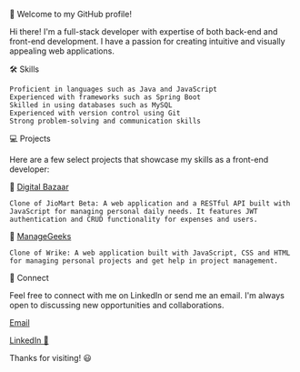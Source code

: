 
<!---
sahu-neha/sahu-neha is a ✨ special ✨ repository because its `README.md` (this file) appears on your GitHub profile.
You can click the Preview link to take a look at your changes.
--->

:rocket: Welcome to my GitHub profile!

Hi there! I'm a full-stack developer with expertise of both back-end and front-end development. I have a passion for creating intuitive and visually appealing web applications.

:hammer_and_wrench: Skills

    Proficient in languages such as Java and JavaScript
    Experienced with frameworks such as Spring Boot 
    Skilled in using databases such as MySQL
    Experienced with version control using Git
    Strong problem-solving and communication skills

:computer: Projects

Here are a few select projects that showcase my skills as a front-end developer:

:electric_plug: [Digital Bazaar](https://digital-bazaar.netlify.app/)

    Clone of JioMart Beta: A web application and a RESTful API built with JavaScript for managing personal daily needs. It features JWT authentication and CRUD functionality for expenses and users.

:page_with_curl: [ManageGeeks](https://heartfelt-belekoy-7286f4.netlify.app/)

    Clone of Wrike: A web application built with JavaScript, CSS and HTML for managing personal projects and get help in project management.

📧 Connect

Feel free to connect with me on LinkedIn or send me an email. I'm always open to discussing new opportunities and collaborations.

[Email](nehasahu2227@gmail.com)

[LinkedIn 📩](https://www.linkedin.com/in/neha-s-3925a4239)

Thanks for visiting! :smiley:

